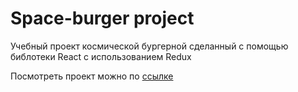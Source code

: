 # Space-burger project

Учебный проект космической бургерной сделанный с помощью библотеки React с использованием Redux

Посмотреть проект можно по [ссылке](https://goalrazor.github.io/space-burger-project/)

